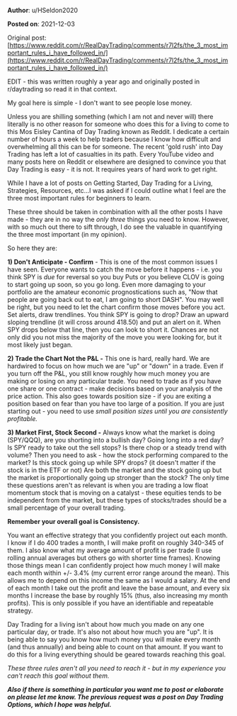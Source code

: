 **Author**: u/HSeldon2020

**Posted on**: 2021-12-03

Original post: [https://www.reddit.com/r/RealDayTrading/comments/r7l2fs/the_3_most_important_rules_i_have_followed_in/](https://www.reddit.com/r/RealDayTrading/comments/r7l2fs/the_3_most_important_rules_i_have_followed_in/)

EDIT - this was written roughly a year ago and originally posted in r/daytrading so read it in that context. 

My goal here is simple - I don't want to see people lose money.

Unless you are shilling something (which I am not and never will) there literally is no other reason for someone who does this for a living to come to this Mos Eisley Cantina of Day Trading known as Reddit. I dedicate a certain number of hours a week to help traders because I know how difficult and overwhelming all this can be for someone. The recent 'gold rush' into Day Trading has left a lot of casualties in its path. Every YouTube video and many posts here on Reddit or elsewhere are designed to convince you that Day Trading is easy - it is not. It requires years of hard work to get right.

While I have a lot of posts on Getting Started, Day Trading for a Living, Strategies, Resources, etc...I was asked if I could outline what I feel are the three most important rules for beginners to learn.

These three should be taken in combination with all the other posts I have made - they are in no way the *only three* things you need to know. However, with so much out there to sift through, I do see the valuable in quantifying the three most important (in my opinion).

So here they are:

**1) Don't Anticipate - Confirm** \- This is one of the most common issues I have seen. Everyone wants to catch the move before it happens - i.e. you think SPY is *due* for reversal so you buy Puts or you believe CLOV is going to start going up soon, so you go long. Even more damaging to your portfolio are the amateur economic prognostications such as, "Now that people are going back out to eat, I am going to short DASH". You may well be right, but you need to let the chart confirm those moves before you act. Set alerts, draw trendlines. You think SPY is going to drop? Draw an upward sloping trendline (it will cross around 418.50) and put an alert on it. When SPY drops below that line, then you can look to short it. Chances are not only did you not miss the majority of the move you were looking for, but it most likely just began.

**2) Trade the Chart Not the P&L -** This one is hard, really hard. We are hardwired to focus on how much we are "up" or "down" in a trade. Even if you turn off the P&L, you still know roughly how much money you are making or losing on any particular trade. You need to trade as if you have one share or one contract - make decisions based on your analysis of the price action. This also goes towards position size - if you are exiting a position based on fear than you have too large of a position. If you are just starting out - you need to use *small position sizes until you are consistently profitable.*

**3) Market First, Stock Second -** Always know what the market is doing (SPY/QQQ), are you shorting into a bullish day? Going long into a red day? Is SPY ready to take out the sell stops? Is there chop or a steady trend with volume? Then you need to ask - how the stock performing compared to the market? Is this stock going up while SPY drops? (it doesn't matter if the stock is in the ETF or not) Are both the market and the stock going up but the market is proportionally going up stronger than the stock? The only time these questions aren't as relevant is when you are trading a low float momentum stock that is moving on a catalyst - these equities tends to be independent from the market, but these types of stocks/trades should be a small percentage of your overall trading.

**Remember your overall goal is Consistency.**

You want an effective strategy that you confidently project out each month. I know if I do 400 trades a month, I will make profit on roughly 340-345 of them. I also know what my average amount of profit is per trade (I use rolling annual averages but others go with shorter time frames). Knowing those things mean I can confidently project how much money I will make each month within +/- 3.4% (my current error range around the mean). This allows me to depend on this income the same as I would a salary. At the end of each month I take out the profit and leave the base amount, and every six months I increase the base by roughly 15% (thus, also increasing my month profits). This is only possible if you have an identifiable and repeatable strategy.

Day Trading for a living isn't about how much you made on any one particular day, or trade. It's also not about how much you are "up". It is being able to say you know how much money you will make every month (and thus annually) and being able to count on that amount. If you want to do this for a living everything should be geared towards reaching this goal.

*These three rules aren't all you need to reach it - but in my experience you can't reach this goal without them.*

***Also if there is something in particular you want me to post or elaborate on please let me know. The previous request was a post on Day Trading Options, which I hope was helpful.***